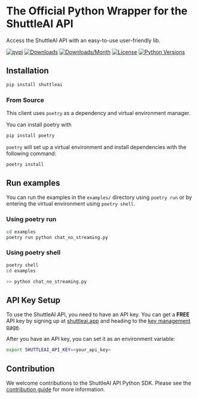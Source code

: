 # The Official Python Wrapper for the ShuttleAI API

Access the ShuttleAI API with an easy-to-use user-friendly lib.

[![pypi](https://img.shields.io/pypi/v/shuttleai.svg?color=blue)](https://pypi.org/project/shuttleai/)
[![Downloads](https://pepy.tech/badge/shuttleai)](https://pepy.tech/project/shuttleai)
[![Downloads/Month](https://static.pepy.tech/badge/shuttleai/month)](https://pepy.tech/project/shuttleai)
[![License](https://img.shields.io/pypi/l/shuttleai.svg)](https://pypi.org/project/shuttleai/)
[![Python Versions](https://img.shields.io/pypi/pyversions/shuttleai.svg)](https://pypi.org/project/shuttleai/)

## Installation

```sh
pip install shuttleai
```

### From Source

This client uses `poetry` as a dependency and virtual environment manager.

You can install poetry with

```bash
pip install poetry
```

`poetry` will set up a virtual environment and install dependencies with the following command:

```bash
poetry install
```

## Run examples

You can run the examples in the `examples/` directory using `poetry run` or by entering the virtual environment using `poetry shell`.

### Using poetry run

```bash
cd examples
poetry run python chat_no_streaming.py
```

### Using poetry shell

```bash
poetry shell
cd examples

>> python chat_no_streaming.py
```

## API Key Setup

To use the ShuttleAI API, you need to have an API key. 
You can get a **FREE** API key by signing up at 
[shuttleai.app](https://shuttleai.app) and heading to 
the [key management page](https://shuttleai.app/keys).

After you have an API key, you can set it as an environment variable:

```bash
export SHUTTLEAI_API_KEY=<your_api_key>
```


## Contribution
We welcome contributions to the ShuttleAI API Python SDK.
Please see the [contribution guide](CONTRIBUTING.md) for more information.
